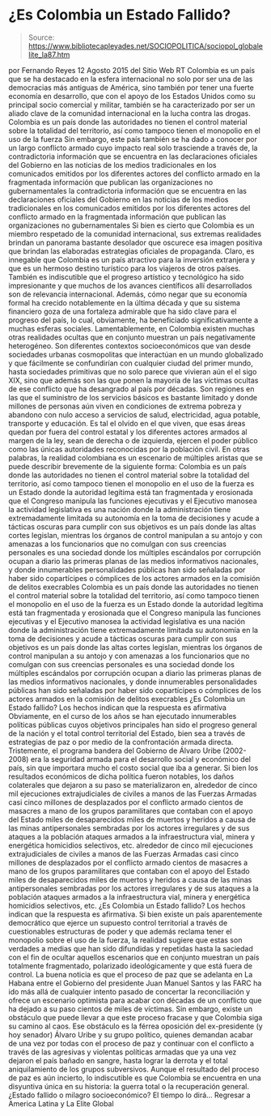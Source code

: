 # ¿Es Colombia un Estado Fallido?

> Source: https://www.bibliotecapleyades.net/SOCIOPOLITICA/sociopol_globalelite_la87.htm

por Fernando Reyes 12 Agosto 2015
del Sitio Web RT
Colombia es un país que se ha destacado en la esfera internacional no solo por ser una de las democracias más antiguas de América, sino también por tener una fuerte economía en desarrollo, que con el apoyo de los Estados Unidos como su principal socio comercial y militar, también se ha caracterizado por ser un aliado clave de la comunidad internacional en la lucha contra las drogas. Colombia es un país donde las autoridades no tienen el control material sobre la totalidad del territorio, así como tampoco tienen el monopolio en el uso de la fuerza Sin embargo, este país también se ha dado a conocer por un largo conflicto armado cuyo impacto real solo trasciende a través de,
la contradictoria información que se encuentra en las declaraciones oficiales del Gobierno en las noticias de los medios tradicionales en los comunicados emitidos por los diferentes actores del conflicto armado en la fragmentada información que publican las organizaciones no gubernamentales
la contradictoria información que se encuentra en las declaraciones oficiales del Gobierno
en las noticias de los medios tradicionales
en los comunicados emitidos por los diferentes actores del conflicto armado
en la fragmentada información que publican las organizaciones no gubernamentales
Si bien es cierto que Colombia es un miembro respetado de la comunidad internacional, sus extremas realidades brindan un panorama bastante desolador que oscurece esa imagen positiva que brindan las elaboradas estrategias oficiales de propaganda. Claro, es innegable que Colombia es un país atractivo para la inversión extranjera y que es un hermoso destino turístico para los viajeros de otros países.
También es indiscutible que el progreso artístico y tecnológico ha sido impresionante y que muchos de los avances científicos allí desarrollados son de relevancia internacional.
Además, cómo negar que su economía formal ha crecido notablemente en la última década y que su sistema financiero goza de una fortaleza admirable que ha sido clave para el progreso del país, lo cual, obviamente, ha beneficiado significativamente a muchas esferas sociales. Lamentablemente, en Colombia existen muchas otras realidades ocultas que en conjunto muestran un país negativamente heterogéneo.
Son diferentes contextos socioeconómicos que van desde sociedades urbanas cosmopolitas que interactúan en un mundo globalizado y que fácilmente se confundirían con cualquier ciudad del primer mundo, hasta sociedades primitivas que no solo parece que vivieran aún el el sigo XIX, sino que además son las que ponen la mayoría de las víctimas ocultas de ese conflicto que ha desangrado al país por décadas. Son regiones en las que el suministro de los servicios básicos es bastante limitado y donde millones de personas aún viven en condiciones de extrema pobreza y abandono con nulo acceso a servicios de salud, electricidad, agua potable, transporte y educación.
Es tal el olvido en el que viven, que esas áreas quedan por fuera del control estatal y los diferentes actores armados al margen de la ley, sean de derecha o de izquierda, ejercen el poder público como las únicas autoridades reconocidas por la población civil. En otras palabras, la realidad colombiana es un escenario de múltiples aristas que se puede describir brevemente de la siguiente forma:
Colombia es un país donde las autoridades no tienen el control material sobre la totalidad del territorio, así como tampoco tienen el monopolio en el uso de la fuerza es un Estado donde la autoridad legítima está tan fragmentada y erosionada que el Congreso manipula las funciones ejecutivas y el Ejecutivo manosea la actividad legislativa es una nación donde la administración tiene extremadamente limitada su autonomía en la toma de decisiones y acude a tácticas oscuras para cumplir con sus objetivos es un país donde las altas cortes legislan, mientras los órganos de control manipulan a su antojo y con amenazas a los funcionarios que no comulgan con sus creencias personales es una sociedad donde los múltiples escándalos por corrupción ocupan a diario las primeras planas de las medios informativos nacionales, y donde innumerables personalidades públicas han sido señaladas por haber sido copartícipes o cómplices de los actores armados en la comisión de delitos execrables
Colombia es un país donde las autoridades no tienen el control material sobre la totalidad del territorio, así como tampoco tienen el monopolio en el uso de la fuerza
es un Estado donde la autoridad legítima está tan fragmentada y erosionada que el Congreso manipula las funciones ejecutivas y el Ejecutivo manosea la actividad legislativa
es una nación donde la administración tiene extremadamente limitada su autonomía en la toma de decisiones y acude a tácticas oscuras para cumplir con sus objetivos
es un país donde las altas cortes legislan, mientras los órganos de control manipulan a su antojo y con amenazas a los funcionarios que no comulgan con sus creencias personales
es una sociedad donde los múltiples escándalos por corrupción ocupan a diario las primeras planas de las medios informativos nacionales, y donde innumerables personalidades públicas han sido señaladas por haber sido copartícipes o cómplices de los actores armados en la comisión de delitos execrables
¿Es Colombia un Estado fallido? Los hechos indican que la respuesta es afirmativa Obviamente, en el curso de los años se han ejecutado innumerables políticas públicas cuyos objetivos principales han sido el progreso general de la nación y el total control territorial del Estado, bien sea a través de estrategias de paz o por medio de la confrontación armada directa. Tristemente, el programa bandera del Gobierno de Álvaro Uribe (2002-2008) era la seguridad armada para el desarrollo social y económico del país, sin que importara mucho el costo social que iba a generar.
Si bien los resultados económicos de dicha política fueron notables, los daños colaterales que dejaron a su paso se materializaron en,
alrededor de cinco mil ejecuciones extrajudiciales de civiles a manos de las Fuerzas Armadas casi cinco millones de desplazados por el conflicto armado cientos de masacres a mano de los grupos paramilitares que contaban con el apoyo del Estado miles de desaparecidos miles de muertos y heridos a causa de las minas antipersonales sembradas por los actores irregulares y de sus ataques a la población ataques armados a la infraestructura vial, minera y energética homicidios selectivos, etc.
alrededor de cinco mil ejecuciones extrajudiciales de civiles a manos de las Fuerzas Armadas
casi cinco millones de desplazados por el conflicto armado
cientos de masacres a mano de los grupos paramilitares que contaban con el apoyo del Estado
miles de desaparecidos
miles de muertos y heridos a causa de las minas antipersonales sembradas por los actores irregulares y de sus ataques a la población
ataques armados a la infraestructura vial, minera y energética
homicidios selectivos, etc.
¿Es Colombia un Estado fallido? Los hechos indican que la respuesta es afirmativa.
Si bien existe un país aparentemente democrático que ejerce un supuesto control territorial a través de cuestionables estructuras de poder y que además reclama tener el monopolio sobre el uso de la fuerza, la realidad sugiere que estas son verdades a medias que han sido difundidas y repetidas hasta la saciedad con el fin de ocultar aquellos escenarios que en conjunto muestran un país totalmente fragmentado, polarizado ideológicamente y que está fuera de control. La buena noticia es que el proceso de paz que se adelanta en La Habana entre el Gobierno del presidente Juan Manuel Santos y las FARC ha ido más allá de cualquier intento pasado de concertar la reconciliación y ofrece un escenario optimista para acabar con décadas de un conflicto que ha dejado a su paso cientos de miles de víctimas. Sin embargo, existe un obstáculo que puede llevar a que este proceso fracase y que Colombia siga su camino al caos.
Ese obstáculo es la férrea oposición del ex-presidente (y hoy senador) Álvaro Uribe y su grupo político, quienes demandan acabar de una vez por todas con el proceso de paz y continuar con el conflicto a través de las agresivas y violentas políticas armadas que ya una vez dejaron el país bañado en sangre, hasta lograr la derrota y el total aniquilamiento de los grupos subversivos.
Aunque el resultado del proceso de paz es aún incierto, lo indiscutible es que Colombia se encuentra en una disyuntiva única en su historia:
la guerra total o la recuperación general.
¿Estado fallido o milagro socioeconómico? El tiempo lo dirá...
Regresar a America Latina y La Elite Global
